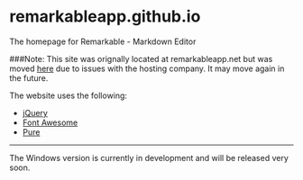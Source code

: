 # remarkableapp.github.io
The homepage for Remarkable - Markdown Editor 


###Note:
This site was orignally located at remarkableapp.net but was moved [here](http://remarkableapp.github.io)
due to issues with the hosting company. It may move again in the future.

The website uses the following:
- [jQuery](https://jquery.com/)
- [Font Awesome](http://fortawesome.github.io/Font-Awesome/)
- [Pure](http://purecss.io/)

----

The Windows version is currently in development and will be released very soon.
